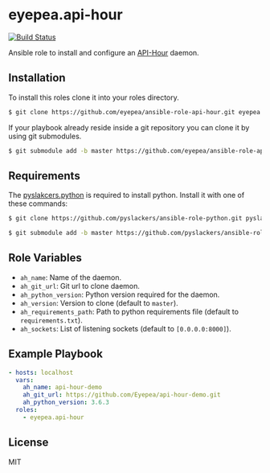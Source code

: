 eyepea.api-hour
========

[![Build Status](https://travis-ci.org/eyepea/ansible-role-api-hour.svg?branch=master)](https://travis-ci.org/eyepea/ansible-role-api-hour)

Ansible role to install and configure an [API-Hour](https://github.com/Eyepea/API-Hour) daemon.

Installation
------------

To install this roles clone it into your roles directory.

```bash
$ git clone https://github.com/eyepea/ansible-role-api-hour.git eyepea.api-hour
```

If your playbook already reside inside a git repository you can clone it by using git submodules.

```bash
$ git submodule add -b master https://github.com/eyepea/ansible-role-api-hour.git eyepea.api-hour
```

Requirements
------------

The [pyslakcers.python](https://github.com/pyslackers/ansible-role-python) is required to install python. Install it 
with one of these commands:

```bash
$ git clone https://github.com/pyslackers/ansible-role-python.git pyslackers.python
```

```bash
$ git submodule add -b master https://github.com/pyslackers/ansible-role-python.git pyslackers.python
```

Role Variables
--------------

* `ah_name`: Name of the daemon.
* `ah_git_url`: Git url to clone daemon.
* `ah_python_version`: Python version required for the daemon.
* `ah_version`: Version to clone (default to `master`).
* `ah_requirements_path`: Path to python requirements file (default to `requirements.txt`).
* `ah_sockets`: List of listening sockets (default to `[0.0.0.0:8000]`).

Example Playbook
----------------

```yml
- hosts: localhost
  vars:
    ah_name: api-hour-demo
    ah_git_url: https://github.com/Eyepea/api-hour-demo.git
    ah_python_version: 3.6.3
  roles:
    - eyepea.api-hour
```

License
-------

MIT
